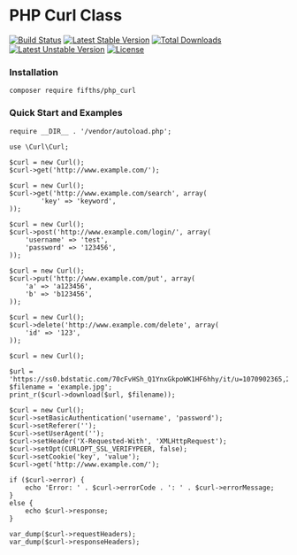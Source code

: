 # PHP Curl Class
[![Build Status](https://travis-ci.org/fifths/php_curl.svg?branch=master)](https://travis-ci.org/fifths/php_curl)
[![Latest Stable Version](https://poser.pugx.org/fifths/php_curl/v/stable)](https://packagist.org/packages/fifths/php_curl)
[![Total Downloads](https://poser.pugx.org/fifths/php_curl/downloads)](https://packagist.org/packages/fifths/php_curl)
[![Latest Unstable Version](https://poser.pugx.org/fifths/php_curl/v/unstable)](https://packagist.org/packages/fifths/php_curl)
[![License](https://poser.pugx.org/fifths/php_curl/license)](https://packagist.org/packages/fifths/php_curl)

### Installation

    composer require fifths/php_curl

### Quick Start and Examples

```
require __DIR__ . '/vendor/autoload.php';

use \Curl\Curl;

$curl = new Curl();
$curl->get('http://www.example.com/');
```

```
$curl = new Curl();
$curl->get('http://www.example.com/search', array(
        'key' => 'keyword',
));
```

```
$curl = new Curl();
$curl->post('http://www.example.com/login/', array(
    'username' => 'test',
    'password' => '123456',
));
```


```
$curl = new Curl();
$curl->put('http://www.example.com/put', array(
    'a' => 'a123456',
    'b' => 'b123456',
));
```

```
$curl = new Curl();
$curl->delete('http://www.example.com/delete', array(
    'id' => '123',
));
```

```
$curl = new Curl();

$url = 'https://ss0.bdstatic.com/70cFvHSh_Q1YnxGkpoWK1HF6hhy/it/u=1070902365,2619384777&fm=116&gp=0.jpg';
$filename = 'example.jpg';
print_r($curl->download($url, $filename));
```

```
$curl = new Curl();
$curl->setBasicAuthentication('username', 'password');
$curl->setReferer('');
$curl->setUserAgent('');
$curl->setHeader('X-Requested-With', 'XMLHttpRequest');
$curl->setOpt(CURLOPT_SSL_VERIFYPEER, false);
$curl->setCookie('key', 'value');
$curl->get('http://www.example.com/');

if ($curl->error) {
    echo 'Error: ' . $curl->errorCode . ': ' . $curl->errorMessage;
}
else {
    echo $curl->response;
}

var_dump($curl->requestHeaders);
var_dump($curl->responseHeaders);
```